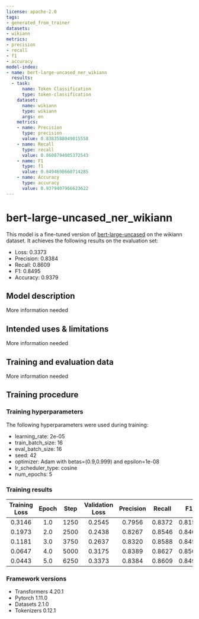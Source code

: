 ```yaml
---
license: apache-2.0
tags:
- generated_from_trainer
datasets:
- wikiann
metrics:
- precision
- recall
- f1
- accuracy
model-index:
- name: bert-large-uncased_ner_wikiann
  results:
  - task:
      name: Token Classification
      type: token-classification
    dataset:
      name: wikiann
      type: wikiann
      args: en
    metrics:
    - name: Precision
      type: precision
      value: 0.8383588049015558
    - name: Recall
      type: recall
      value: 0.8608794005372543
    - name: F1
      type: f1
      value: 0.8494698660714285
    - name: Accuracy
      type: accuracy
      value: 0.9379407966623622
---
```


<!-- This model card has been generated automatically according to the information the Trainer had access to. You
should probably proofread and complete it, then remove this comment. -->

# bert-large-uncased_ner_wikiann

This model is a fine-tuned version of [bert-large-uncased](https://huggingface.co/bert-large-uncased) on the wikiann dataset.
It achieves the following results on the evaluation set:
- Loss: 0.3373
- Precision: 0.8384
- Recall: 0.8609
- F1: 0.8495
- Accuracy: 0.9379

## Model description

More information needed

## Intended uses & limitations

More information needed

## Training and evaluation data

More information needed

## Training procedure

### Training hyperparameters

The following hyperparameters were used during training:
- learning_rate: 2e-05
- train_batch_size: 16
- eval_batch_size: 16
- seed: 42
- optimizer: Adam with betas=(0.9,0.999) and epsilon=1e-08
- lr_scheduler_type: cosine
- num_epochs: 5

### Training results

| Training Loss | Epoch | Step | Validation Loss | Precision | Recall | F1     | Accuracy |
|:-------------:|:-----:|:----:|:---------------:|:---------:|:------:|:------:|:--------:|
| 0.3146        | 1.0   | 1250 | 0.2545          | 0.7956    | 0.8372 | 0.8159 | 0.9285   |
| 0.1973        | 2.0   | 2500 | 0.2438          | 0.8267    | 0.8546 | 0.8404 | 0.9349   |
| 0.1181        | 3.0   | 3750 | 0.2637          | 0.8320    | 0.8588 | 0.8452 | 0.9374   |
| 0.0647        | 4.0   | 5000 | 0.3175          | 0.8389    | 0.8627 | 0.8507 | 0.9387   |
| 0.0443        | 5.0   | 6250 | 0.3373          | 0.8384    | 0.8609 | 0.8495 | 0.9379   |


### Framework versions

- Transformers 4.20.1
- Pytorch 1.11.0
- Datasets 2.1.0
- Tokenizers 0.12.1
